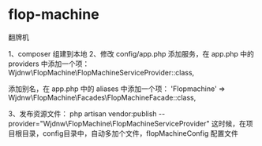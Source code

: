 # flop-machine
翻牌机

1、composer 组建到本地
2、修改 config/app.php
   添加服务，在 app.php 中的 providers 中添加一个项：
   Wjdnw\FlopMachine\FlopMachineServiceProvider::class,
   
   添加别名，在 app.php 中的 aliases 中添加一个项：
   'Flopmachine' => Wjdnw\FlopMachine\Facades\FlopMachineFacade::class,
   
3、发布资源文件：
   php artisan vendor:publish --provider="Wjdnw\FlopMachine\FlopMachineServiceProvider"
   这时候，在项目根目录，config目录中，自动多加个文件，flopMachineConfig 配置文件
   
